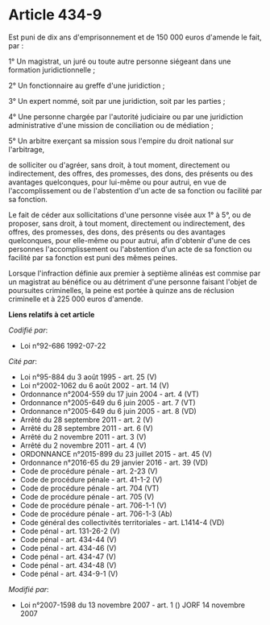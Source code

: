 # Article 434-9

Est puni de dix ans d'emprisonnement et de 150 000 euros d'amende le fait, par :

1° Un magistrat, un juré ou toute autre personne siégeant dans une formation juridictionnelle ;

2° Un fonctionnaire au greffe d'une juridiction ;

3° Un expert nommé, soit par une juridiction, soit par les parties ;

4° Une personne chargée par l'autorité judiciaire ou par une juridiction administrative d'une mission de conciliation ou de
médiation ;

5° Un arbitre exerçant sa mission sous l'empire du droit national sur l'arbitrage, 

de solliciter ou d'agréer, sans droit, à tout moment, directement ou indirectement, des offres, des promesses, des dons, des
présents ou des avantages quelconques, pour lui-même ou pour autrui, en vue de l'accomplissement ou de l'abstention d'un acte
de sa fonction ou facilité par sa fonction.

Le fait de céder aux sollicitations d'une personne visée aux 1° à 5°, ou de proposer, sans droit, à tout moment, directement
ou indirectement, des offres, des promesses, des dons, des présents ou des avantages quelconques, pour elle-même ou pour
autrui, afin d'obtenir d'une de ces personnes l'accomplissement ou l'abstention d'un acte de sa fonction ou facilité par sa
fonction est puni des mêmes peines.

Lorsque l'infraction définie aux premier à septième alinéas est commise par un magistrat au bénéfice ou au détriment d'une
personne faisant l'objet de poursuites criminelles, la peine est portée à quinze ans de réclusion criminelle et à 225 000
euros d'amende.

**Liens relatifs à cet article**

_Codifié par_:

  - Loi n°92-686 1992-07-22

_Cité par_:

  - Loi n°95-884 du 3 août 1995 - art. 25 (V)
  - Loi n°2002-1062 du 6 août 2002 - art. 14 (V)
  - Ordonnance n°2004-559 du 17 juin 2004 - art. 4 (VT)
  - Ordonnance n°2005-649 du 6 juin 2005 - art. 7 (VT)
  - Ordonnance n°2005-649 du 6 juin 2005 - art. 8 (VD)
  - Arrêté du 28 septembre 2011 - art. 2 (V)
  - Arrêté du 28 septembre 2011 - art. 6 (V)
  - Arrêté du 2 novembre 2011 - art. 3 (V)
  - Arrêté du 2 novembre 2011 - art. 4 (V)
  - ORDONNANCE n°2015-899 du 23 juillet 2015 - art. 45 (V)
  - Ordonnance n°2016-65 du 29 janvier 2016 - art. 39 (VD)
  - Code de procédure pénale - art. 2-23 (V)
  - Code de procédure pénale - art. 41-1-2 (V)
  - Code de procédure pénale - art. 704 (VT)
  - Code de procédure pénale - art. 705 (V)
  - Code de procédure pénale - art. 706-1-1 (V)
  - Code de procédure pénale - art. 706-1-3 (Ab)
  - Code général des collectivités territoriales - art. L1414-4 (VD)
  - Code pénal - art. 131-26-2 (V)
  - Code pénal - art. 434-44 (V)
  - Code pénal - art. 434-46 (V)
  - Code pénal - art. 434-47 (V)
  - Code pénal - art. 434-48 (V)
  - Code pénal - art. 434-9-1 (V)

_Modifié par_:

  - Loi n°2007-1598 du 13 novembre 2007 - art. 1 () JORF 14 novembre 2007
